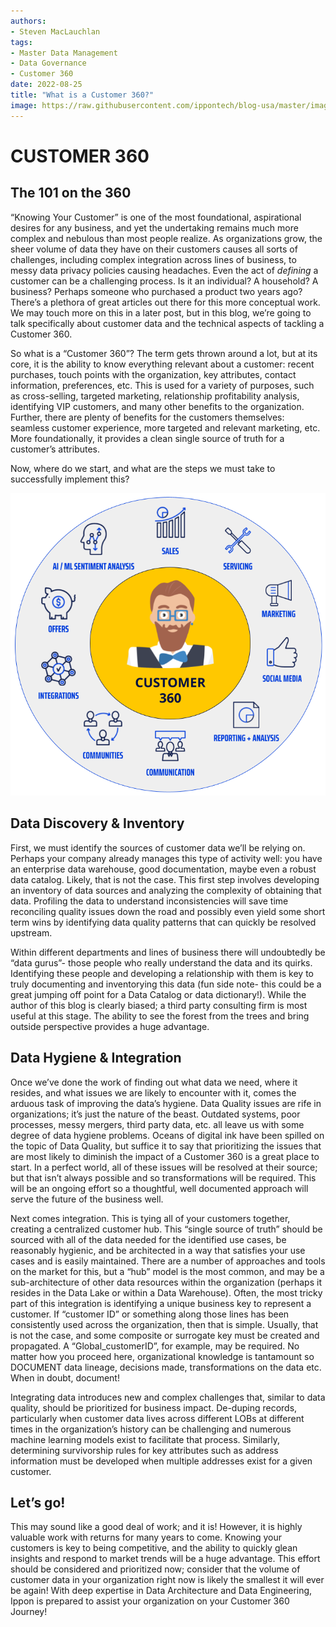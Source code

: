 ```yaml
---
authors:
- Steven MacLauchlan
tags:
- Master Data Management
- Data Governance
- Customer 360
date: 2022-08-25
title: "What is a Customer 360?"
image: https://raw.githubusercontent.com/ippontech/blog-usa/master/images/2022/08/Customer360.png
---
```


# CUSTOMER 360
## The 101 on the 360
“Knowing Your Customer” is one of the most foundational, aspirational desires for any business, and yet the undertaking remains much more complex and nebulous than most people realize. As organizations grow, the sheer volume of data they have on their customers causes all sorts of challenges, including complex integration across lines of business, to messy data privacy policies causing headaches. Even the act of _defining_ a customer can be a challenging process. Is it an individual? A household? A business? Perhaps someone who purchased a product two years ago? There’s a plethora of great articles out there for this more conceptual work. We may touch more on this in a later post, but in this blog, we’re going to talk specifically about customer data and the technical aspects of tackling a Customer 360.

So what is a “Customer 360”? The term gets thrown around a lot, but at its core, it is the ability to know everything relevant about a customer: recent purchases, touch points with the organization, key attributes, contact information, preferences, etc. This is used for a variety of purposes, such as cross-selling, targeted marketing, relationship profitability analysis, identifying VIP customers, and many other benefits to the organization. Further, there are plenty of benefits for the customers themselves: seamless customer experience, more targeted and relevant marketing, etc. More foundationally, it provides a clean single source of truth for a customer’s attributes.

Now, where do we start, and what are the steps we must take to successfully implement this?

![Customer 360 Visual](https://raw.githubusercontent.com/ippontech/blog-usa/master/images/2022/08/Customer360.png)

## Data Discovery & Inventory
First, we must identify the sources of customer data we’ll be relying on. Perhaps your company already manages this type of activity well: you have an enterprise data warehouse, good documentation, maybe even a robust data catalog. Likely, that is not the case. This first step involves developing an inventory of data sources and analyzing the complexity of obtaining that data. Profiling the data to understand inconsistencies will save time reconciling quality issues down the road and possibly even yield some short term wins by identifying data quality patterns that can quickly be resolved upstream.

Within different departments and lines of business there will undoubtedly be “data gurus”- those people who really understand the data and its quirks. Identifying these people and developing a relationship with them is key to truly documenting and inventorying this data (fun side note- this could be a great jumping off point for a Data Catalog or data dictionary!). While the author of this blog is clearly biased; a third party consulting firm is most useful at this stage. The ability to see the forest from the trees and bring outside perspective provides a huge advantage.

## Data Hygiene & Integration
Once we’ve done the work of finding out what data we need, where it resides, and what issues we are likely to encounter with it, comes the arduous task of improving the data’s hygiene. Data Quality issues are rife in organizations; it’s just the nature of the beast. Outdated systems, poor processes, messy mergers, third party data, etc. all leave us with some degree of data hygiene problems. Oceans of digital ink have been spilled on the topic of Data Quality, but suffice it to say that prioritizing the issues that are most likely to diminish the impact of a Customer 360 is a great place to start. In a perfect world, all of these issues will be resolved at their source; but that isn’t always possible and so transformations will be required. This will be an ongoing effort so a thoughtful, well documented approach will serve the future of the business well.

Next comes integration. This is tying all of your customers together, creating a centralized customer hub. This “single source of truth” should be sourced with all of the data needed for the identified use cases, be reasonably hygienic, and be architected in a way that satisfies your use cases and is easily maintained. There are a number of approaches and tools on the market for this, but a “hub” model is the most common, and may be a sub-architecture of other data resources within the organization (perhaps it resides in the Data Lake or within a Data Warehouse). Often, the most tricky part of this integration is identifying a unique business key to represent a customer. If “customer ID” or something along those lines has been consistently used across the organization, then that is simple. Usually, that is not the case, and some composite or surrogate key must be created and propagated. A “Global_customerID”, for example, may be required. No matter how you proceed here, organizational knowledge is tantamount so DOCUMENT data lineage, decisions made, transformations on the data etc. When in doubt, document!

Integrating data introduces new and complex challenges that, similar to data quality, should be prioritized for business impact. De-duping records, particularly when customer data lives across different LOBs at different times in the organization’s history can be challenging and numerous machine learning models exist to facilitate that process. Similarly, determining survivorship rules for key attributes such as address information must be developed when multiple addresses exist for a given customer.

## Let’s go!
This may sound like a good deal of work; and it is! However, it is highly valuable work with returns for many years to come. Knowing your customers is key to being competitive, and the ability to quickly glean insights and respond to market trends will be a huge advantage. This effort should be considered and prioritized now; consider that the volume of customer data in your organization right now is likely the smallest it will ever be again!
With deep expertise in Data Architecture and Data Engineering, Ippon is prepared to assist your organization on your Customer 360 Journey!

